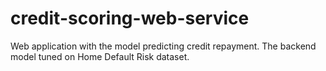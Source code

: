 # credit-scoring-web-service
Web application with the model predicting credit repayment.
The backend model tuned on Home Default Risk dataset.
